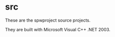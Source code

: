 # src
These are the spwproject source projects.

They are built with Microsoft Visual C++ .NET 2003.


